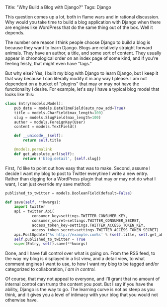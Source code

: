 Title: "Why Build a Blog with Django?"
Tags: Django

This question comes up a lot, both in flame wars and in rational discussion.  Why would you take time to build a blog application with Django when there are engines like WordPress that do the same thing out of the box.  Well it depends.

The number one reason I think people choose Django to build a blog is because they want to learn Django.  Blogs are relatively straight forward animals.  They have an author, a title, and some sort of content.  They usually appear in chronological order on an index page of some kind, and if you're feeling feisty, that might even have "tags."

But why else?  Yes, I built my blog with Django to learn Django, but I keep it that way because I can literally modify it in any way I please.  I am not dependent on a bucket of "plugins" that may or may not have the functionality I desire.  For example, let's say I have a typical blog model that looks like this:

```python
class Entry(models.Model):
    pub_date = models.DateTimeField(auto_now_add=True)
    title = models.CharField(max_length=100)
    slug = models.SlugField(max_length=100)
    author = models.ForeignKey(User)
    content = models.TextField()

    def __unicode__(self):
        return self.title

    @models.permalink
    def get_absolute_url(self):
        return ('blog:detail', [self.slug])
```

First, I'd like to point out how easy that was to make.  Second, assume I decide I want my blog to post to Twitter everytime I write a new entry.  Rather than digging for a WordPress plugin that may or may not do what I want, I can just override my save method:

```python
published_to_twitter = models.BooleanField(default=False)

def save(self, **kwargs):
    import twitter
    api = twitter.Api(
            consumer_key=settings.TWITTER_CONSUMER_KEY,
            consumer_secret=settings.TWITTER_CONSUMER_SECRET,
            access_token_key=settings.TWITTER_ACCESS_TOKEN_KEY,
            access_token_secret=settings.TWITTER_ACCESS_TOKEN_SECRET)
    api.PostUpdate('%s http://example.com%s' % (self.title, self.get_absolute_url()))
    self.published_to_twitter = True
    super(Entry, self).save(**kwargs)
```

Done, and I have full control over what is going on.  From the RSS feed, to the way my blog is displayed in a list view, and a detail view, to what comment engines I want to use, to how I want my blog to be tagged and/or categorized to collaboration, _I am in control._

Of course, that may not appeal to everyone, and I'll grant that no amount of internal control can trump the content you post.  But I say if you have the ability, Django is the way to go.  The learning curve is not as steep as you think, and it gives you a level of intimacy with your blog that you would not otherwise have.
